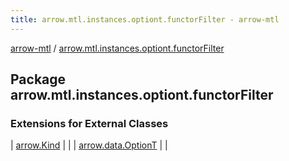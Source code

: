 ```yaml
---
title: arrow.mtl.instances.optiont.functorFilter - arrow-mtl
---
```


[arrow-mtl](../index.html) / [arrow.mtl.instances.optiont.functorFilter](./index.html)

## Package arrow.mtl.instances.optiont.functorFilter

### Extensions for External Classes

| [arrow.Kind](arrow.-kind/index.html) |  |
| [arrow.data.OptionT](arrow.data.-option-t/index.html) |  |

